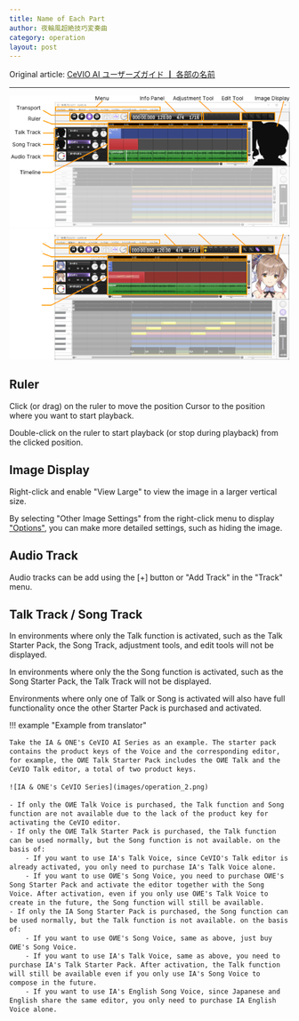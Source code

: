 ```yaml
---
title: Name of Each Part
author: 夜輪風超絶技巧変奏曲
category: operation
layout: post
---
```

Original article: [CeVIO AI ユーザーズガイド ┃ 各部の名前](https://cevio.jp/guide/cevio_ai/operation/)

---

![name of each part](images/operation_1.png#only-light)
![name of each part](images/operation_1_dark.png#only-dark)

## Ruler

Click (or drag) on the ruler to move the position Cursor to the position where you want to start playback.

Double-click on the ruler to start playback (or stop during playback) from the clicked position.

## Image Display

Right-click and enable "View Large" to view the image in a larger vertical size.

By selecting "Other Image Settings" from the right-click menu to display ["Options"](../../option/option), you can make more detailed settings, such as hiding the image.

## Audio Track

Audio tracks can be add using the [+] button or "Add Track" in the "Track" menu.

## Talk Track / Song Track

In environments where only the Talk function is activated, such as the Talk Starter Pack, the Song Track, adjustment tools, and edit tools will not be displayed.

In environments where only the the Song function is activated, such as the Song Starter Pack, the Talk Track will not be displayed.

Environments where only one of Talk or Song is activated will also have full functionality once the other Starter Pack is purchased and activated.

!!! example "Example from translator"

    Take the IA & ONE's CeVIO AI Series as an example. The starter pack contains the product keys of the Voice and the corresponding editor, for example, the OИE Talk Starter Pack includes the OИE Talk and the CeVIO Talk editor, a total of two product keys.

    ![IA & ONE's CeVIO Series](images/operation_2.png)

    - If only the OИE Talk Voice is purchased, the Talk function and Song function are not available due to the lack of the product key for activating the CeVIO editor.
    - If only the OИE Talk Starter Pack is purchased, the Talk function can be used normally, but the Song function is not available. on the basis of:
        - If you want to use IA's Talk Voice, since CeVIO's Talk editor is already activated, you only need to purchase IA's Talk Voice alone.
        - If you want to use OИE's Song Voice, you need to purchase OИE's Song Starter Pack and activate the editor together with the Song Voice. After activation, even if you only use OИE's Talk Voice to create in the future, the Song function will still be available.
    - If only the IA Song Starter Pack is purchased, the Song function can be used normally, but the Talk function is not available. on the basis of:
        - If you want to use OИE's Song Voice, same as above, just buy OИE's Song Voice.
        - If you want to use IA's Talk Voice, same as above, you need to purchase IA's Talk Starter Pack. After activation, the Talk function will still be available even if you only use IA's Song Voice to compose in the future.
        - If you want to use IA's English Song Voice, since Japanese and English share the same editor, you only need to purchase IA English Voice alone.
